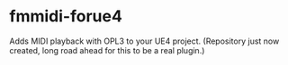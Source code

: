 # fmmidi-forue4
Adds MIDI playback with OPL3 to your UE4 project.
(Repository just now created, long road ahead for this to be a real plugin.)
